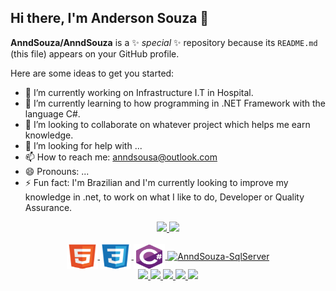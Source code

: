 ## Hi there, I'm Anderson Souza 👋


**AnndSouza/AnndSouza** is a ✨ _special_ ✨ repository because its `README.md` (this file) appears on your GitHub profile.

Here are some ideas to get you started:

- 🔭 I’m currently working on Infrastructure I.T in Hospital.
- 🌱 I’m currently learning to how programming in .NET Framework with the language C#.
- 👯 I’m looking to collaborate on whatever project which helps me earn knowledge.
- 🤔 I’m looking for help with ...
- 📫 How to reach me: anndsousa@outlook.com
- 😄 Pronouns: ...
- ⚡ Fun fact: I'm Brazilian and I'm currently looking to improve my knowledge in .net, to work on what I like to do, Developer or Quality Assurance.

<div align="center">
  <a href="https://github.com/AnndSouza">
  <img height="150em" src="https://github-readme-stats.vercel.app/api?username=AnndSouza&show_icons=true&theme=dark&include_all_commits=true&count_private=true"/>
  <img height="150em" src="https://github-readme-stats.vercel.app/api/top-langs/?username=AnndSouza&layout=compact&langs_count=7&theme=dark"/>
</div>
  
 
<div align="center" style="display: inline_block"><br>
  
  <img align="center" alt="AnndSouza-HTML" height="40" width="50" src="https://raw.githubusercontent.com/devicons/devicon/master/icons/html5/html5-original.svg">
  <img align="center" alt="AnndSouza-CSS" height="40" width="50" src="https://raw.githubusercontent.com/devicons/devicon/master/icons/css3/css3-original.svg" />
  <img align="center" alt="AnndSouza-C-Sharp" height="40" width="50" src="https://raw.githubusercontent.com/devicons/devicon/master/icons/csharp/csharp-original.svg" />
  
<img align="center" color="blank" alt="AnndSouza-SqlServer" height="50" width="60" src="https://raw.githubusercontent.com/AnndSouza/images/main/pngwing.com.png?token=GHSAT0AAAAAABXWQYNUQQTOEK4GDXVGYTQKY2JWILQ" />

</div>
 

<div  align="center"> 
 
  <a href="" target="_blank">
    <img src="https://img.shields.io/badge/-Instagram-%23E4405F?style=for-the-badge&logo=instagram&logoColor=white" target="_blank">
  </a>
 	<a href="" target="_blank">
    <img src="https://img.shields.io/badge/Twitch-9146FF?style=for-the-badge&logo=twitch&logoColor=white" target="_blank">
  </a>
 <a href="" target="_blank">
   <img src="https://img.shields.io/badge/Discord-7289DA?style=for-the-badge&logo=discord&logoColor=white" target="_blank">
  </a> 
  <a href = "mailto:anndsousa@gmail.com"><img src="https://img.shields.io/badge/-Gmail-%23333?style=for-the-badge&logo=gmail&logoColor=white" target="_blank">
  </a>
  <a href="https://www.linkedin.com/in/anderson-da-silva-souza-03572a20b?lipi=urn%3Ali%3Apage%3Ad_flagship3_profile_view_base_contact_details%3B7WZRAH64TYq2kbIaG33Mgg%3D%3D" target="_blank">
    <img src="https://img.shields.io/badge/-LinkedIn-%230077B5?style=for-the-badge&logo=linkedin&logoColor=white" target="_blank">
  </a> 
 
</div>
